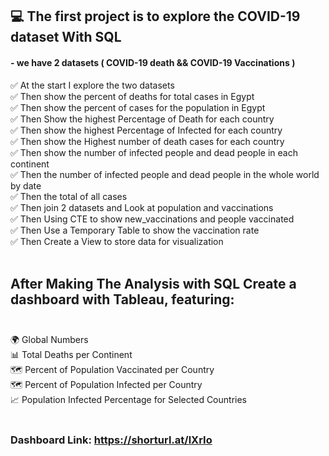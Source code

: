 ## 💻 The first project is to explore the COVID-19 dataset With SQL
#### - we have 2 datasets ( COVID-19 death && COVID-19 Vaccinations )


✅ At the start I explore the two datasets <br>
✅ Then show the percent of deaths for total cases in Egypt <br>
✅ Then show the percent of cases for the population in Egypt <br>
✅ Then Show the highest Percentage of Death for each country <br>
✅ Then show the highest Percentage of Infected for each country <br>
✅ Then show the Highest number of death cases  for each country <br>
✅ Then show the number of infected people and dead people in each continent <br>
✅ Then the number of infected people and dead people in the whole world by date <br>
✅ Then the total of all cases  <br>
✅ Then join 2 datasets and Look at population and vaccinations <br>
✅ Then Using CTE to show new_vaccinations and people vaccinated <br>
✅ Then Use a Temporary Table to show the vaccination rate <br>
✅ Then Create a View to store data for visualization <br> <br>

## After Making The Analysis with SQL Create a dashboard with Tableau, featuring: <br> <br>

🌍 Global Numbers <br>
📊 Total Deaths per Continent <br>
🗺️ Percent of Population Vaccinated per Country <br>
🗺️ Percent of Population Infected per Country <br>
📈 Population Infected Percentage for Selected Countries <br> <br> 

### Dashboard Link:  https://shorturl.at/lXrIo


